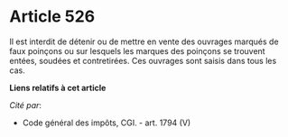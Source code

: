 # Article 526

Il est interdit de détenir ou de mettre en vente des ouvrages marqués de faux poinçons ou sur lesquels les marques des
poinçons se trouvent entées, soudées et contretirées. Ces ouvrages sont saisis dans tous les cas.

**Liens relatifs à cet article**

_Cité par_:

  - Code général des impôts, CGI. - art. 1794 (V)
